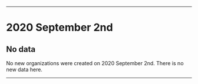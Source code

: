 
***

# 2020 September 2nd

## No data

No new organizations were created on 2020 September 2nd. There is no new data here.

***
